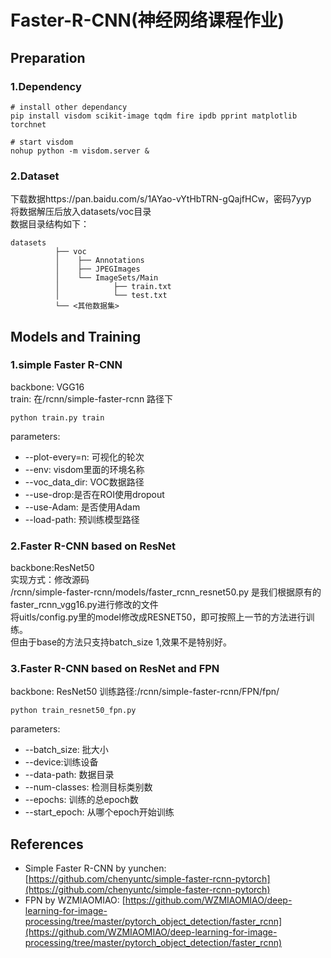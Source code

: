 # Faster-R-CNN(神经网络课程作业)

## Preparation
### 1.Dependency
```
# install other dependancy
pip install visdom scikit-image tqdm fire ipdb pprint matplotlib torchnet
```
```
# start visdom
nohup python -m visdom.server &
```
### 2.Dataset
下载数据https://pan.baidu.com/s/1AYao-vYtHbTRN-gQajfHCw，密码7yyp  
将数据解压后放入datasets/voc目录  
数据目录结构如下：  
```
datasets
          ├── voc           
          │    ├── Annotations
          │    ├── JPEGImages
          │    └── ImageSets/Main
          │            ├── train.txt
          │            └── test.txt
          └── <其他数据集>
```
## Models and Training
### 1.simple Faster R-CNN
backbone: VGG16  
train: 在/rcnn/simple-faster-rcnn 路径下  
```
python train.py train
```
parameters:  
- --plot-every=n: 可视化的轮次
- --env: visdom里面的环境名称 
- --voc_data_dir: VOC数据路径
- --use-drop:是否在ROI使用dropout
- --use-Adam: 是否使用Adam
- --load-path: 预训练模型路径

### 2.Faster R-CNN based on ResNet
backbone:ResNet50  
实现方式：修改源码  
/rcnn/simple-faster-rcnn/models/faster_rcnn_resnet50.py 是我们根据原有的faster_rcnn_vgg16.py进行修改的文件  
将uitls/config.py里的model修改成RESNET50，即可按照上一节的方法进行训练。  
但由于base的方法只支持batch_size 1,效果不是特别好。  

### 3.Faster R-CNN based on ResNet and FPN
backbone: ResNet50
训练路径:/rcnn/simple-faster-rcnn/FPN/fpn/  
```
python train_resnet50_fpn.py
```
parameters:  
- --batch_size: 批大小
- --device:训练设备
- --data-path: 数据目录
- --num-classes: 检测目标类别数
- --epochs: 训练的总epoch数
- --start_epoch: 从哪个epoch开始训练


## References
- Simple Faster R-CNN by yunchen: [https://github.com/chenyuntc/simple-faster-rcnn-pytorch](https://github.com/chenyuntc/simple-faster-rcnn-pytorch)
- FPN by WZMIAOMIAO: [https://github.com/WZMIAOMIAO/deep-learning-for-image-processing/tree/master/pytorch_object_detection/faster_rcnn](https://github.com/WZMIAOMIAO/deep-learning-for-image-processing/tree/master/pytorch_object_detection/faster_rcnn)
